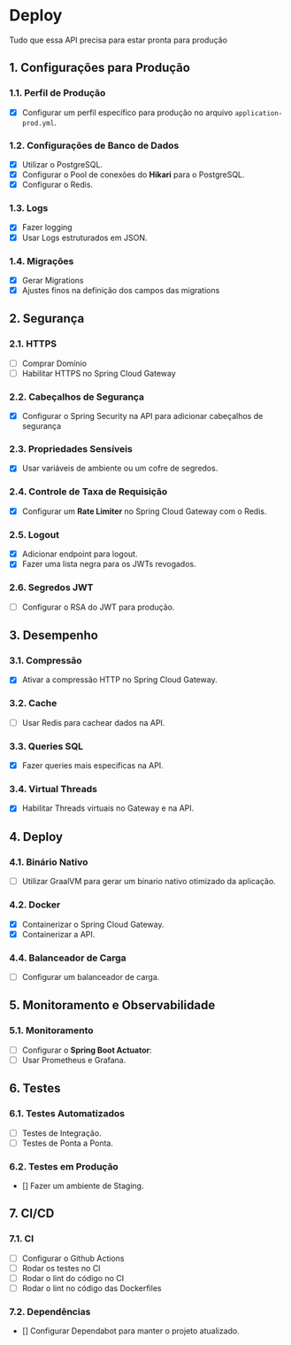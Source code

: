 # Deploy

Tudo que essa API precisa para estar pronta para produção

## **1. Configurações para Produção**

### **1.1. Perfil de Produção**
- [x] Configurar um perfil específico para produção no arquivo `application-prod.yml`.

### **1.2. Configurações de Banco de Dados**
- [x] Utilizar o PostgreSQL.
- [x] Configurar o Pool de conexões do **Hikari** para o PostgreSQL.
- [x] Configurar o Redis.

### **1.3. Logs**
- [x] Fazer logging
- [x] Usar Logs estruturados em JSON.

### **1.4. Migrações**
- [x] Gerar Migrations
- [x] Ajustes finos na definição dos campos das migrations

## **2. Segurança**

### **2.1. HTTPS**
- [ ] Comprar Domínio
- [ ] Habilitar HTTPS no Spring Cloud Gateway

### **2.2. Cabeçalhos de Segurança**
- [x] Configurar o Spring Security na API para adicionar cabeçalhos de segurança

### **2.3. Propriedades Sensíveis**
- [x] Usar variáveis de ambiente ou um cofre de segredos.

### **2.4. Controle de Taxa de Requisição**
- [x] Configurar um **Rate Limiter** no Spring Cloud Gateway com o Redis.

### **2.5. Logout**
- [x] Adicionar endpoint para logout.
- [x] Fazer uma lista negra para os JWTs revogados.

### **2.6. Segredos JWT**
- [ ] Configurar o RSA do JWT para produção.

## **3. Desempenho**

### **3.1. Compressão**
- [x] Ativar a compressão HTTP no Spring Cloud Gateway.

### **3.2. Cache**
- [ ] Usar Redis para cachear dados na API.

### **3.3. Queries SQL**
- [x] Fazer queries mais especificas na API.

### **3.4. Virtual Threads**
- [x] Habilitar Threads virtuais no Gateway e na API.

## **4. Deploy**

### **4.1. Binário Nativo**
- [ ] Utilizar GraalVM para gerar um binario nativo otimizado da aplicação.

### **4.2. Docker**
- [x] Containerizar o Spring Cloud Gateway.
- [x] Containerizar a API.

### **4.4. Balanceador de Carga**
- [ ] Configurar um balanceador de carga.

## **5. Monitoramento e Observabilidade**

### **5.1. Monitoramento**
- [ ] Configurar o **Spring Boot Actuator**: 
- [ ] Usar Prometheus e Grafana.

## **6. Testes**

### **6.1. Testes Automatizados**
- [ ] Testes de Integração.
- [ ] Testes de Ponta a Ponta.

### **6.2. Testes em Produção**
- [] Fazer um ambiente de Staging.

## **7. CI/CD**

### 7.1. CI

- [ ] Configurar o Github Actions
- [ ] Rodar os testes no CI
- [ ] Rodar o lint do código no CI
- [ ] Rodar o lint no código das Dockerfiles

### 7.2. Dependências
- [] Configurar Dependabot para manter o projeto atualizado.